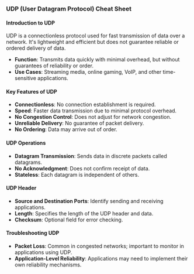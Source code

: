 ### UDP (User Datagram Protocol) Cheat Sheet

#### Introduction to UDP


UDP is a connectionless protocol used for fast transmission of data over a network. It's lightweight and efficient but does not guarantee reliable or ordered delivery of data.

- **Function**: Transmits data quickly with minimal overhead, but without guarantees of reliability or order.
- **Use Cases**: Streaming media, online gaming, VoIP, and other time-sensitive applications.


#### Key Features of UDP


- **Connectionless**: No connection establishment is required.
- **Speed**: Faster data transmission due to minimal protocol overhead.
- **No Congestion Control**: Does not adjust for network congestion.
- **Unreliable Delivery**: No guarantee of packet delivery.
- **No Ordering**: Data may arrive out of order.


#### UDP Operations


- **Datagram Transmission**: Sends data in discrete packets called datagrams.
- **No Acknowledgment**: Does not confirm receipt of data.
- **Stateless**: Each datagram is independent of others.


#### UDP Header


- **Source and Destination Ports**: Identify sending and receiving applications.
- **Length**: Specifies the length of the UDP header and data.
- **Checksum**: Optional field for error checking.


#### Troubleshooting UDP


- **Packet Loss**: Common in congested networks; important to monitor in applications using UDP.
- **Application-Level Reliability**: Applications may need to implement their own reliability mechanisms.

